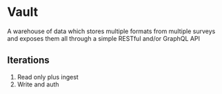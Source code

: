 # Vault

A warehouse of data which stores multiple formats from multiple surveys and exposes them all through a simple RESTful and/or GraphQL API

## Iterations

1. Read only plus ingest
2. Write and auth
